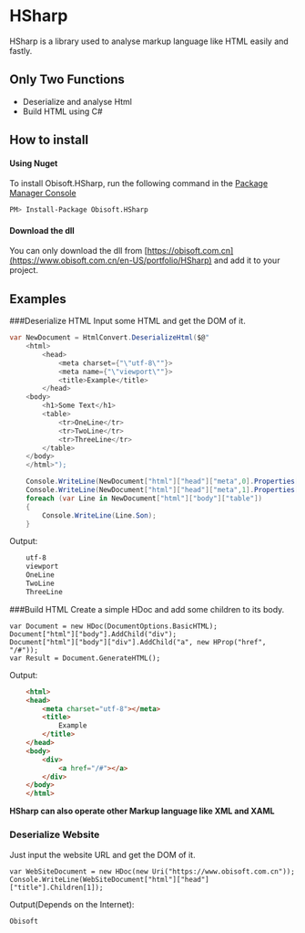 # HSharp
HSharp is a library used to analyse markup language like HTML easily and fastly. 

## Only Two Functions
* Deserialize and analyse Html
* Build HTML using C#

## How to install
#### Using Nuget
To install Obisoft.HSharp, run the following command in the [Package Manager Console](https://docs.nuget.org/docs/start-here/using-the-package-manager-console)  
````bash
PM> Install-Package Obisoft.HSharp
````
#### Download the dll
You can only download the dll from [https://obisoft.com.cn](https://www.obisoft.com.cn/en-US/portfolio/HSharp) and add it to your project.
## Examples
###Deserialize HTML
Input some HTML and get the DOM of it.  
````csharp
var NewDocument = HtmlConvert.DeserializeHtml($@"
    <html>
        <head>
            <meta charset={"\"utf-8\""}>
            <meta name={"\"viewport\""}>
            <title>Example</title>
        </head>
    <body>
        <h1>Some Text</h1>
        <table>
            <tr>OneLine</tr>
            <tr>TwoLine</tr>
            <tr>ThreeLine</tr>
        </table>
    </body>
    </html>");

    Console.WriteLine(NewDocument["html"]["head"]["meta",0].Properties["charset"]);
    Console.WriteLine(NewDocument["html"]["head"]["meta",1].Properties["name"]);
    foreach (var Line in NewDocument["html"]["body"]["table"])
    {
        Console.WriteLine(Line.Son);
    }
````
Output:  
````html
    utf-8
    viewport
    OneLine
    TwoLine
    ThreeLine
````
###Build HTML
Create a simple HDoc and add some children to its body.  
````CSharp
var Document = new HDoc(DocumentOptions.BasicHTML);
Document["html"]["body"].AddChild("div");
Document["html"]["body"]["div"].AddChild("a", new HProp("href", "/#"));
var Result = Document.GenerateHTML();
````
Output:
````html
    <html>
    <head>
        <meta charset="utf-8"></meta>
        <title>
            Example
        </title>
    </head>
    <body>
        <div>
            <a href="/#"></a>
        </div>
    </body>
    </html>
````
**HSharp can also operate other Markup language like XML and XAML**

### Deserialize Website
Just input the website URL and get the DOM of it.  
````CSharp
var WebSiteDocument = new HDoc(new Uri("https://www.obisoft.com.cn"));
Console.WriteLine(WebSiteDocument["html"]["head"]["title"].Children[1]);
````
Output(Depends on the Internet):  

    Obisoft
